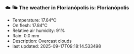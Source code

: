 ### ☁️ 🌤️  The weather in Florianópolis is: Florianópolis

- Temperature: 17.64°C
- On flesh: 17.84°C
- Relative air humidity: 91%
- Rain: 0.0 mm
- Description: Overcast clouds
- last updated: 2025-09-17T09:18:14.533498
